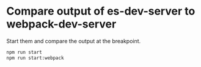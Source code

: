 # Compare output of es-dev-server to webpack-dev-server

Start them and compare the output at the breakpoint.

```bash
npm run start
npm run start:webpack
```
